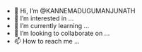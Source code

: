 - 👋 Hi, I’m @KANNEMADUGUMANJUNATH
- 👀 I’m interested in ...
- 🌱 I’m currently learning ...
- 💞️ I’m looking to collaborate on ...
- 📫 How to reach me ...

<!---
KANNEMADUGUMANJUNATH/KANNEMADUGUMANJUNATH is a ✨ special ✨ repository because its `README.md` (this file) appears on your GitHub profile.
You can click the Preview link to take a look at your changes.
--->

